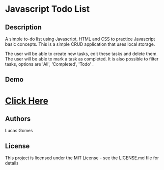 # Javascript Todo List

## Description

A simple to-do list using Javascript, HTML and CSS to practice Javascript basic concepts.
This is a simple CRUD application that uses local storage. 

The user will be able to create new tasks, edit these tasks and delete them.
The user will be able to mark a task as completed. 
It is also possible to filter tasks, options are 'All', 'Completed', 'Todo' .

## Demo
# [Click Here](https://lucaas27.github.io/jsToDoList/)

## Authors

Lucas Gomes

## License

This project is licensed under the MIT License - see the LICENSE.md file for details
